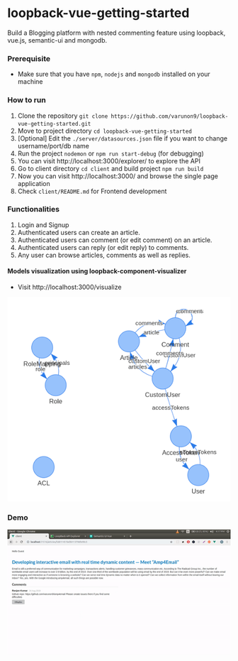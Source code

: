# loopback-vue-getting-started

Build a Blogging platform with nested commenting feature using loopback, vue.js, semantic-ui and mongodb.

### Prerequisite

* Make sure that you have `npm`, `nodejs` and `mongodb` installed on your machine

### How to run

1. Clone the repository `git clone https://github.com/varunon9/loopback-vue-getting-started.git`
2. Move to project directory `cd loopback-vue-getting-started`
3. [Optional] Edit the `./server/datasources.json` file if you want to change username/port/db name
4. Run the project `nodemon` or `npm run start-debug` (for debugging)
5. You can visit http://localhost:3000/explorer/ to explore the API
6. Go to client directory `cd client` and build project `npm run build`
7. Now you can visit http://localhost:3000/ and browse the single page application
8. Check `client/README.md` for Frontend development

### Functionalities

1. Login and Signup
2. Authenticated users can create an article.
3. Authenticated users can comment (or edit comment) on an article.
4. Authenticated users can reply (or edit reply) to comments.
5. Any user can browse articles, comments as well as replies.

#### Models visualization using loopback-component-visualizer

* Visit http://localhost:3000/visualize

![models visualization](./screenshots/model-visualizer.png)

### Demo

![Demo GIF](./screenshots/demo.gif)